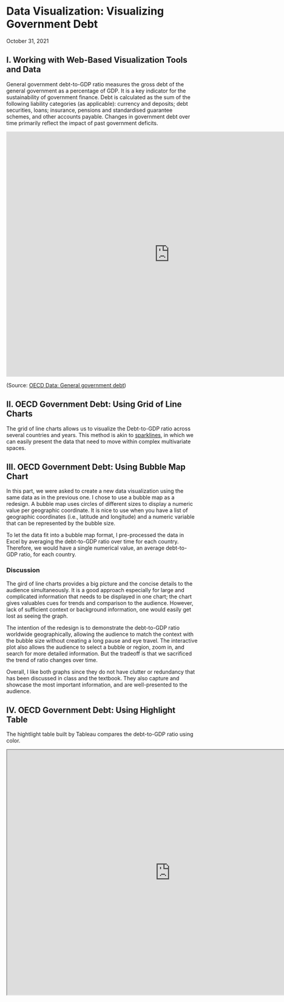 # Data Visualization: Visualizing Government Debt
October 31, 2021

## I. Working with Web-Based Visualization Tools and Data
General government debt-to-GDP ratio measures the gross debt of the general government as a percentage of GDP. It is a key indicator for the sustainability of government finance. Debt is calculated as the sum of the following liability categories (as applicable): currency and deposits; debt securities, loans; insurance, pensions and standardised guarantee schemes, and other accounts payable. Changes in government debt over time primarily reflect the impact of past government deficits.

<iframe src="https://data.oecd.org/chart/6vtc" width="860" height="645" style="border: 0" mozallowfullscreen="true" webkitallowfullscreen="true" allowfullscreen="true"><a href="https://data.oecd.org/chart/6vtc" target="_blank">OECD Chart: General government debt, Total, % of GDP, Annual, 2020</a></iframe>

(Source: [OECD Data: General government debt](https://data.oecd.org/gga/general-government-debt.htm))

## II. OECD Government Debt: Using Grid of Line Charts

The grid of line charts allows us to visualize the Debt-to-GDP ratio across several countries and years. This method is akin to [sparklines](https://www.edwardtufte.com/bboard/q-and-a-fetch-msg?msg_id=0001OR), in which we can easily present the data that need to move within complex multivariate spaces.

<div class="flourish-embed flourish-chart" data-src="visualisation/7691541"><script src="https://public.flourish.studio/resources/embed.js"></script></div>

## III. OECD Government Debt: Using Bubble Map Chart

In this part, we were asked to create a new data visualization using the same data as in the previous one. I chose to use a bubble map as a redesign. A bubble map uses circles of different sizes to display a numeric value per geographic coordinate. It is nice to use when you have a list of geographic coordinates (i.e., latitude and longitude) and a numeric variable that can be represented by the bubble size.

To let the data fit into a bubble map format, I pre-processed the data in Excel by averaging the debt-to-GDP ratio over time for each country. Therefore, we would have a single numerical value, an average debt-to-GDP ratio, for each country.

<div class="flourish-embed flourish-map" data-src="visualisation/7692104"><script src="https://public.flourish.studio/resources/embed.js"></script></div>

### Discussion
The gird of line charts provides a big picture and the concise details to the audience simultaneously. It is a good approach especially for large and complicated information that needs to be displayed in one chart; the chart gives valuables cues for trends and comparison to the audience. However, lack of sufficient context or background information, one would easily get lost as seeing the graph.

The intention of the redesign is to demonstrate the debt-to-GDP ratio worldwide geographically, allowing the audience to match the context with the bubble size without creating a long pause and eye travel. The interactive plot also allows the audience to select a bubble or region, zoom in, and search for more detailed information. But the tradeoff is that we sacrificed the trend of ratio changes over time.

Overall, I like both graphs since they do not have clutter or redundancy that has been discussed in class and the textbook. They also capture and showcase the most important information, and are well-presented to the audience.

## IV. OECD Government Debt: Using Highlight Table

The hightlight table built by Tableau compares the debt-to-GDP ratio using color.

<iframe src="https://public.tableau.com/views/Visualization1_16358862232590/Sheet1?:language=en-US&publish=yes&:display_count=n&:origin=viz_share_link"
 width="860" height="645"></iframe>
